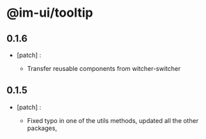 # @im-ui/tooltip

## 0.1.6
- [patch] :

  - Transfer reusable components from witcher-switcher

## 0.1.5
- [patch] :

  - Fixed typo in one of the utils methods, updated all the other packages,
